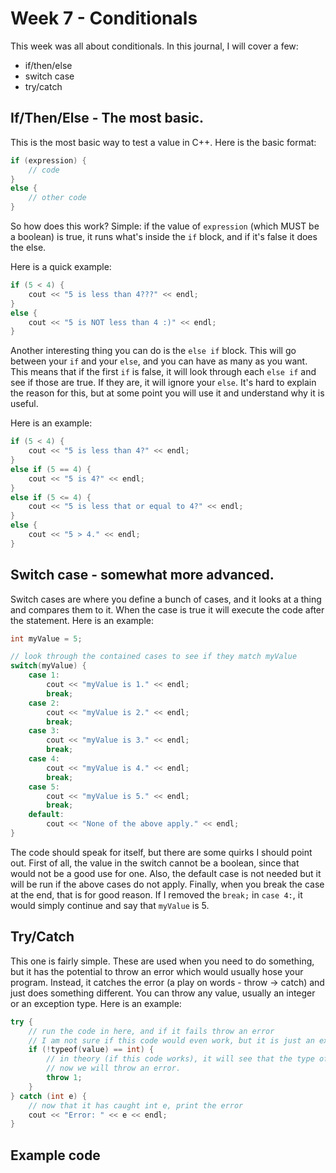# Week 7 - Conditionals

This week was all about conditionals. In this journal, I will cover a few:

- if/then/else
- switch case
- try/catch

## If/Then/Else - The most basic.

This is the most basic way to test a value in C++. Here is the basic format:

```c++
if (expression) {
	// code
}
else {
	// other code
}
```

So how does this work? Simple: if the value of `expression` (which MUST be a boolean) is true, it runs what's inside the `if` block, and if it's false it does the else.

Here is a quick example:

```c++
if (5 < 4) {
	cout << "5 is less than 4???" << endl;
}
else {
	cout << "5 is NOT less than 4 :)" << endl;
}
```

Another interesting thing you can do is the `else if` block. This will go between your `if` and your `else`, and you can have as many as you want. This means that if the first `if` is false, it will look through each `else if` and see if those are true. If they are, it will ignore your `else`. It's hard to explain the reason for this, but at some point you will use it and understand why it is useful.

Here is an example:

```c++
if (5 < 4) {
	cout << "5 is less than 4?" << endl;
}
else if (5 == 4) {
	cout << "5 is 4?" << endl;
}
else if (5 <= 4) {
	cout << "5 is less that or equal to 4?" << endl;
}
else {
	cout << "5 > 4." << endl;
}
```

## Switch case - somewhat more advanced.

Switch cases are where you define a bunch of cases, and it looks at a thing and compares them to it. When the case is true it will execute the code after the statement. Here is an example:

```c++
int myValue = 5;

// look through the contained cases to see if they match myValue
switch(myValue) {
	case 1:
		cout << "myValue is 1." << endl;
		break;
	case 2:
		cout << "myValue is 2." << endl;
		break;
	case 3:
		cout << "myValue is 3." << endl;
		break;
	case 4:
		cout << "myValue is 4." << endl;
		break;
	case 5:
		cout << "myValue is 5." << endl;
		break;
	default:
		cout << "None of the above apply." << endl;
}
```

The code should speak for itself, but there are some quirks I should point out. First of all, the value in the switch cannot be a boolean, since that would not be a good use for one. Also, the default case is not needed but it will be run if the above cases do not apply. Finally, when you break the case at the end, that is for good reason. If I removed the `break;` in `case 4:`, it would simply continue and say that `myValue` is 5.

## Try/Catch

This one is fairly simple. These are used when you need to do something, but it has the potential to throw an error which would usually hose your program. Instead, it catches the error (a play on words - throw -> catch) and just does something different. You can throw any value, usually an integer or an exception type. Here is an example:

```c++
try {
	// run the code in here, and if it fails throw an error
	// I am not sure if this code would even work, but it is just an example.
	if (!typeof(value) == int) {
		// in theory (if this code works), it will see that the type of the value is not int.
		// now we will throw an error.
		throw 1;
	}
} catch (int e) {
	// now that it has caught int e, print the error
	cout << "Error: " << e << endl;
}
```

## Example code

